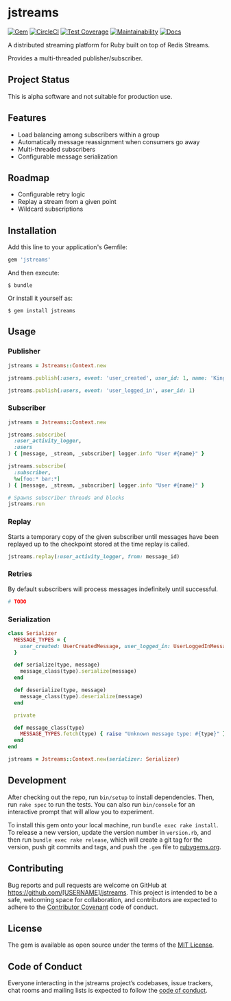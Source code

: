 # jstreams

[![Gem](https://img.shields.io/gem/v/jstreams.svg)](https://rubygems.org/gems/jstreams)
[![CircleCI](https://img.shields.io/circleci/project/github/jstotz/jstreams/master.svg)](https://circleci.com/gh/jstotz/jstreams)
[![Test Coverage](https://img.shields.io/codeclimate/coverage/jstotz/jstreams.svg)](https://codeclimate.com/github/jstotz/jstreams/test_coverage)
[![Maintainability](https://img.shields.io/codeclimate/maintainability/jstotz/jstreams.svg)](https://codeclimate.com/github/jstotz/jstreams/maintainability)
[![Docs](https://img.shields.io/badge/docs-yard-green.svg)](https://www.rubydoc.info/github/jstotz/jstreams/master)

A distributed streaming platform for Ruby built on top of Redis Streams.

Provides a multi-threaded publisher/subscriber.

## Project Status

This is alpha software and not suitable for production use.

## Features

- Load balancing among subscribers within a group
- Automatically message reassignment when consumers go away
- Multi-threaded subscribers
- Configurable message serialization

## Roadmap

- Configurable retry logic
- Replay a stream from a given point
- Wildcard subscriptions

## Installation

Add this line to your application's Gemfile:

```ruby
gem 'jstreams'
```

And then execute:

    $ bundle

Or install it yourself as:

    $ gem install jstreams

## Usage

### Publisher

```ruby
jstreams = Jstreams::Context.new

jstreams.publish(:users, event: 'user_created', user_id: 1, name: 'King Buzzo')

jstreams.publish(:users, event: 'user_logged_in', user_id: 1)
```

### Subscriber

```ruby
jstreams = Jstreams::Context.new

jstreams.subscribe(
  :user_activity_logger,
  :users
) { |message, _stream, _subscriber| logger.info "User #{name}" }

jstreams.subscribe(
  :subscriber,
  %w[foo:* bar:*]
) { |message, _stream, _subscriber| logger.info "User #{name}" }

# Spawns subscriber threads and blocks
jstreams.run
```

### Replay

Starts a temporary copy of the given subscriber until messages have been replayed up to the checkpoint stored at the time replay is called.

```ruby
jstreams.replay(:user_activity_logger, from: message_id)
```

### Retries

By default subscribers will process messages indefinitely until successful.

```ruby
# TODO
```

### Serialization

```ruby
class Serializer
  MESSAGE_TYPES = {
    user_created: UserCreatedMessage, user_logged_in: UserLoggedInMessage
  }

  def serialize(type, message)
    message_class(type).serialize(message)
  end

  def deserialize(type, message)
    message_class(type).deserialize(message)
  end

  private

  def message_class(type)
    MESSAGE_TYPES.fetch(type) { raise "Unknown message type: #{type}" }
  end
end

jstreams = Jstreams::Context.new(serializer: Serializer)
```

## Development

After checking out the repo, run `bin/setup` to install dependencies. Then, run `rake spec` to run the tests. You can also run `bin/console` for an interactive prompt that will allow you to experiment.

To install this gem onto your local machine, run `bundle exec rake install`. To release a new version, update the version number in `version.rb`, and then run `bundle exec rake release`, which will create a git tag for the version, push git commits and tags, and push the `.gem` file to [rubygems.org](https://rubygems.org).

## Contributing

Bug reports and pull requests are welcome on GitHub at https://github.com/[USERNAME]/jstreams. This project is intended to be a safe, welcoming space for collaboration, and contributors are expected to adhere to the [Contributor Covenant](http://contributor-covenant.org) code of conduct.

## License

The gem is available as open source under the terms of the [MIT License](https://opensource.org/licenses/MIT).

## Code of Conduct

Everyone interacting in the jstreams project’s codebases, issue trackers, chat rooms and mailing lists is expected to follow the [code of conduct](https://github.com/[USERNAME]/jstreams/blob/master/CODE_OF_CONDUCT.md).
